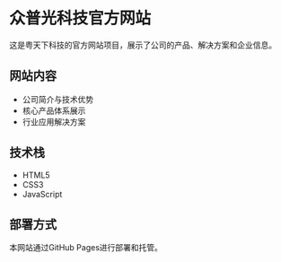 # 众普光科技官方网站

这是粤天下科技的官方网站项目，展示了公司的产品、解决方案和企业信息。

## 网站内容

- 公司简介与技术优势
- 核心产品体系展示
- 行业应用解决方案

## 技术栈

- HTML5
- CSS3
- JavaScript

## 部署方式

本网站通过GitHub Pages进行部署和托管。